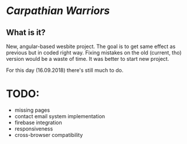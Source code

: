 # *Carpathian Warriors*
## What is it?
New, angular-based wesbite project. The goal is to get same effect as previous but in coded right way. Fixing mistakes on the old (current, tho) version would be a waste of time. It was better to start new project.

For this day (16.09.2018) there's still much to do.

# TODO:
* missing pages 
* contact email system implementation
* firebase integration
* responsiveness
* cross-browser compatibility